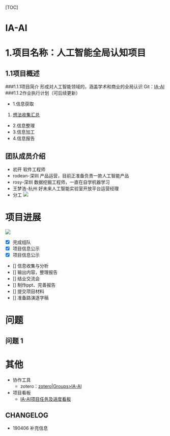 [TOC]
# IA-AI
# 1.项目名称：人工智能全局认知项目
## 1.1项目概述
###1.1.1项目简介
形成对人工智能领域的，涵盖学术和商业的全局认识
Git：[IA-AI](https://github.com/totalmind/IA-AI)
###1.1.2作业执行计划（可后续更新）
- 1.信息获取  
1. [想法收集汇总](https://github.com/totalmind/IA-AI/ideas.md)
- 2.信息整理
- 3.信息加工
- 4.信息报告

## 团队成员介绍
- 初开
软件工程师
- rodean-深圳
产品运营，目前正准备负责一款人工智能产品
- rosy-深圳
数据挖掘工程师，一直在自学机器学习
- 王梦浩-杭州
好未来人工智能实验室开放平台运营经理
- 分工
![](http://img.chukai.pro/bitcron/2019-04-07-135428.jpg)
# 项目进展
![](http://img.chukai.pro/bitcron/2019-04-07-135500.jpg)
- [x] 完成组队
- [x] 项目信息公示
- [x] 项目信息公示
- [] 信息收集与分析
- [] 输出内容，整理报告
- [] 结业交流会
- [] 制作ppt、完善报告
- [] 提交项目材料
- [] 准备路演逐字稿
# 问题
## 问题 1

# 其他
- 协作工具
    - zotero：[zotero|Groups>IA-AI](https://www.zotero.org/groups/2307357/ia-ai)
- 项目看板
    - [IA-AI项目任务及进度看板](https://github.com/totalmind/IA-AI/projects/1)

## CHANGELOG
- 190406 补充信息



